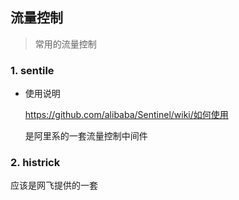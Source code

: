 ## 流量控制

> 常用的流量控制

### 1. sentile

- 使用说明

  https://github.com/alibaba/Sentinel/wiki/如何使用

  是阿里系的一套流量控制中间件



### 2. histrick

应该是网飞提供的一套

